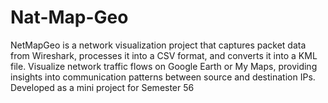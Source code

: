 # Nat-Map-Geo
NetMapGeo is a network visualization project that captures packet data from Wireshark, processes it into a CSV format, and converts it into a KML file. Visualize network traffic flows on Google Earth or My Maps, providing insights into communication patterns between source and destination IPs. Developed as a mini project for Semester 56
